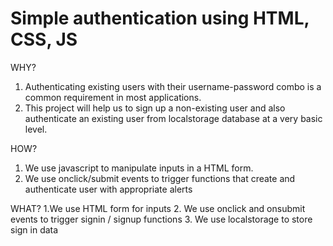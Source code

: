 # Simple authentication using HTML, CSS, JS

WHY?

1. Authenticating existing users with their username-password combo is a common requirement in most applications.
2. This project will help us to sign up a non-existing user and also authenticate an existing user from localstorage database at a very basic level.

HOW?

1. We use javascript to manipulate inputs in a HTML form.
2. We use onclick/submit events to trigger functions that create and authenticate user with appropriate alerts

WHAT?
1.We use HTML form for inputs
2. We use onclick and onsubmit events to trigger signin / signup functions
3. We use localstorage to store sign in data